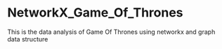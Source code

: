 # NetworkX_Game_Of_Thrones
This is the data analysis of Game Of Thrones using networkx and graph data structure
